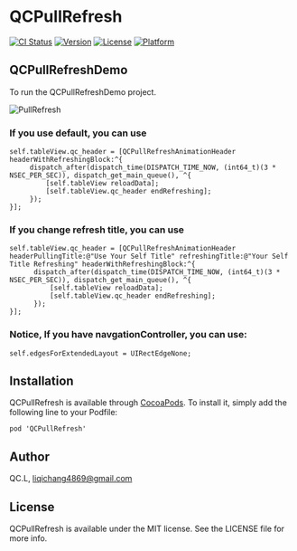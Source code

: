 # QCPullRefresh

[![CI Status](http://img.shields.io/travis/QCL/QCPullRefresh.svg?style=flat)](https://travis-ci.org/QCL/QCPullRefresh)
[![Version](https://img.shields.io/cocoapods/v/QCPullRefresh.svg?style=flat)](http://cocoapods.org/pods/QCPullRefresh)
[![License](https://img.shields.io/cocoapods/l/QCPullRefresh.svg?style=flat)](http://cocoapods.org/pods/QCPullRefresh)
[![Platform](https://img.shields.io/cocoapods/p/QCPullRefresh.svg?style=flat)](http://cocoapods.org/pods/QCPullRefresh)

## QCPullRefreshDemo

To run the QCPullRefreshDemo project. 

![PullRefresh](pullRefresh.gif)

### If you use default, you can use

```
self.tableView.qc_header = [QCPullRefreshAnimationHeader headerWithRefreshingBlock:^{
     dispatch_after(dispatch_time(DISPATCH_TIME_NOW, (int64_t)(3 * NSEC_PER_SEC)), dispatch_get_main_queue(), ^{
         [self.tableView reloadData];
         [self.tableView.qc_header endRefreshing];
     });
}];
```

### If you change refresh title, you can use 

```
self.tableView.qc_header = [QCPullRefreshAnimationHeader headerPullingTitle:@"Use Your Self Title" refreshingTitle:@"Your Self Title Refreshing" headerWithRefreshingBlock:^{
      dispatch_after(dispatch_time(DISPATCH_TIME_NOW, (int64_t)(3 * NSEC_PER_SEC)), dispatch_get_main_queue(), ^{
          [self.tableView reloadData];
          [self.tableView.qc_header endRefreshing];
      });
}];
```
### Notice, If you have navgationController, you can use:

```
self.edgesForExtendedLayout = UIRectEdgeNone;
```

## Installation

QCPullRefresh is available through [CocoaPods](http://cocoapods.org). To install
it, simply add the following line to your Podfile:

```
pod 'QCPullRefresh'
```

## Author

QC.L, liqichang4869@gmail.com

## License

QCPullRefresh is available under the MIT license. See the LICENSE file for more info.

